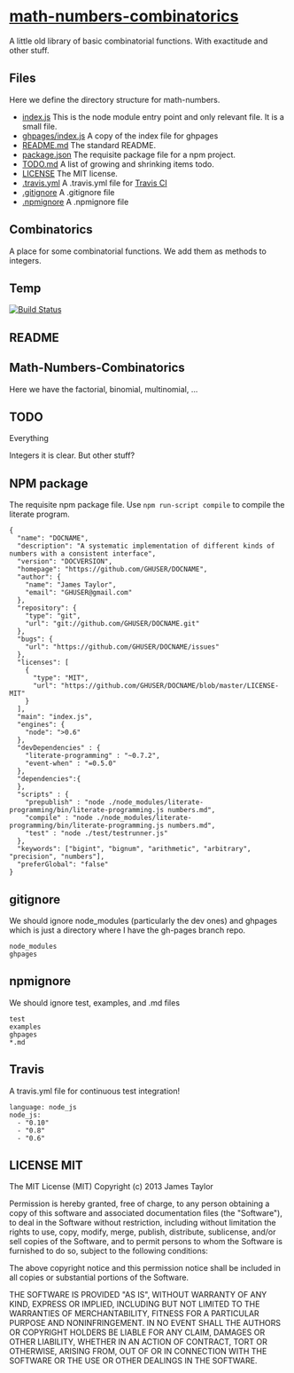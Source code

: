 # [math-numbers-combinatorics](# "version: 0.0.1| jostylr")

A little old library of basic combinatorial functions. With exactitude and other stuff.

## Files

Here we define the directory structure for math-numbers.

* [index.js](#combinatorics "save:|jshint") This is the node module entry point and only relevant file. It is a small file.
* [ghpages/index.js](#combinatorics "save:|jshint") A copy of the index file for ghpages
* [README.md](#readme "save:| clean raw") The standard README.
* [package.json](#npm-package "save: json  | jshint") The requisite package file for a npm project. 
* [TODO.md](#todo "save: | clean raw") A list of growing and shrinking items todo.
* [LICENSE](#license-mit "save: | clean raw") The MIT license.
* [.travis.yml](#travis "save:") A .travis.yml file for [Travis CI](https://travis-ci.org/)
* [.gitignore](#gitignore "Save:") A .gitignore file
* [.npmignore](#npmignore "Save:") A .npmignore file



## Combinatorics

A place for some combinatorial functions. We add them as methods to integers. 


## Temp

[![Build Status](https://travis-ci.org/jostylr/math-numbers-combinatorics.png)](https://travis-ci.org/jostylr/math-numbers-combinatorics)


## README


 ## Math-Numbers-Combinatorics  

Here we have the factorial, binomial, multinomial, ...



## TODO

Everything

Integers it is clear. But other stuff? 

## NPM package

The requisite npm package file. Use `npm run-script compile` to compile the literate program.

[](# "json") 

    {
      "name": "DOCNAME",
      "description": "A systematic implementation of different kinds of numbers with a consistent interface",
      "version": "DOCVERSION",
      "homepage": "https://github.com/GHUSER/DOCNAME",
      "author": {
        "name": "James Taylor",
        "email": "GHUSER@gmail.com"
      },
      "repository": {
        "type": "git",
        "url": "git://github.com/GHUSER/DOCNAME.git"
      },
      "bugs": {
        "url": "https://github.com/GHUSER/DOCNAME/issues"
      },
      "licenses": [
        {
          "type": "MIT",
          "url": "https://github.com/GHUSER/DOCNAME/blob/master/LICENSE-MIT"
        }
      ],
      "main": "index.js",
      "engines": {
        "node": ">0.6"
      },
      "devDependencies" : {
        "literate-programming" : "~0.7.2",
        "event-when" : "=0.5.0"
      },
      "dependencies":{
      },
      "scripts" : { 
        "prepublish" : "node ./node_modules/literate-programming/bin/literate-programming.js numbers.md",
        "compile" : "node ./node_modules/literate-programming/bin/literate-programming.js numbers.md",
        "test" : "node ./test/testrunner.js"
      },
      "keywords": ["bigint", "bignum", "arithmetic", "arbitrary", "precision", "numbers"],
      "preferGlobal": "false"
    }

## gitignore

We should ignore node_modules (particularly the dev ones) and ghpages which is just a directory where I have the gh-pages branch repo. 

    node_modules
    ghpages

## npmignore

We should ignore test, examples, and .md files

    test
    examples
    ghpages
    *.md

## Travis

A travis.yml file for continuous test integration!

    language: node_js
    node_js:
      - "0.10"
      - "0.8"
      - "0.6"

## LICENSE MIT


The MIT License (MIT)
Copyright (c) 2013 James Taylor

Permission is hereby granted, free of charge, to any person obtaining a copy of this software and associated documentation files (the "Software"), to deal in the Software without restriction, including without limitation the rights to use, copy, modify, merge, publish, distribute, sublicense, and/or sell copies of the Software, and to permit persons to whom the Software is furnished to do so, subject to the following conditions:

The above copyright notice and this permission notice shall be included in all copies or substantial portions of the Software.

THE SOFTWARE IS PROVIDED "AS IS", WITHOUT WARRANTY OF ANY KIND, EXPRESS OR IMPLIED, INCLUDING BUT NOT LIMITED TO THE WARRANTIES OF MERCHANTABILITY, FITNESS FOR A PARTICULAR PURPOSE AND NONINFRINGEMENT. IN NO EVENT SHALL THE AUTHORS OR COPYRIGHT HOLDERS BE LIABLE FOR ANY CLAIM, DAMAGES OR OTHER LIABILITY, WHETHER IN AN ACTION OF CONTRACT, TORT OR OTHERWISE, ARISING FROM, OUT OF OR IN CONNECTION WITH THE SOFTWARE OR THE USE OR OTHER DEALINGS IN THE SOFTWARE.
